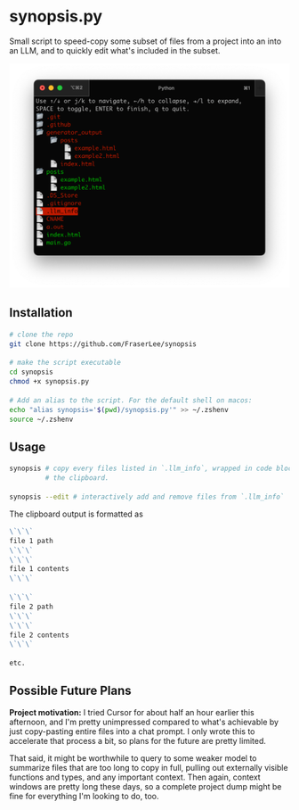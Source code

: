 # synopsis.py

Small script to speed-copy some subset of files from a project into an into an
LLM, and to quickly edit what's included in the subset.

![1](https://raw.githubusercontent.com/FraserLee/readme_resources/main/screenshot%204.png)

## Installation
```sh
# clone the repo
git clone https://github.com/FraserLee/synopsis

# make the script executable
cd synopsis
chmod +x synopsis.py

# Add an alias to the script. For the default shell on macos:
echo "alias synopsis='$(pwd)/synopsis.py'" >> ~/.zshenv
source ~/.zshenv
```

## Usage

```sh
synopsis # copy every files listed in `.llm_info`, wrapped in code blocks, to
         # the clipboard.

synopsis --edit # interactively add and remove files from `.llm_info`
```

The clipboard output is formatted as
```markdown
\`\`\`
file 1 path
\`\`\`
\`\`\`
file 1 contents
\`\`\`

\`\`\`
file 2 path
\`\`\`
\`\`\`
file 2 contents
\`\`\`

etc.
```

## Possible Future Plans

**Project motivation:** I tried Cursor for about half an hour earlier this
afternoon, and I'm pretty unimpressed compared to what's achievable by just
copy-pasting entire files into a chat prompt. I only wrote this to accelerate
that process a bit, so plans for the future are pretty limited.

That said, it might be worthwhile to query to some weaker model to summarize
files that are too long to copy in full, pulling out externally visible
functions and types, and any important context. Then again, context windows are
pretty long these days, so a complete project dump might be fine for everything
I'm looking to do, too.
